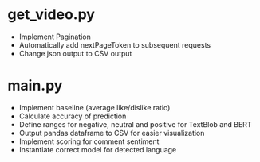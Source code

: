 # get_video.py

- Implement Pagination
- Automatically add nextPageToken to subsequent requests
- Change json output to CSV output

# main.py

- Implement baseline (average like/dislike ratio)
- Calculate accuracy of prediction
- Define ranges for negative, neutral and positive for TextBlob and BERT
- Output pandas dataframe to CSV for easier visualization
- Implement scoring for comment sentiment
- Instantiate correct model for detected language
